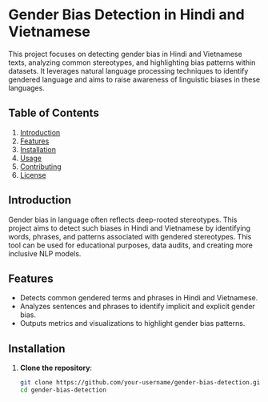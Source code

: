 # Gender Bias Detection in Hindi and Vietnamese

This project focuses on detecting gender bias in Hindi and Vietnamese texts, analyzing common stereotypes, and highlighting bias patterns within datasets. It leverages natural language processing techniques to identify gendered language and aims to raise awareness of linguistic biases in these languages.

## Table of Contents

1. [Introduction](#introduction)
2. [Features](#features)
3. [Installation](#installation)
4. [Usage](#usage)
5. [Contributing](#contributing)
6. [License](#license)

## Introduction

Gender bias in language often reflects deep-rooted stereotypes. This project aims to detect such biases in Hindi and Vietnamese by identifying words, phrases, and patterns associated with gendered stereotypes. This tool can be used for educational purposes, data audits, and creating more inclusive NLP models.

## Features

- Detects common gendered terms and phrases in Hindi and Vietnamese.
- Analyzes sentences and phrases to identify implicit and explicit gender bias.
- Outputs metrics and visualizations to highlight gender bias patterns.

## Installation

1. **Clone the repository**:
   ```bash
   git clone https://github.com/your-username/gender-bias-detection.git
   cd gender-bias-detection
